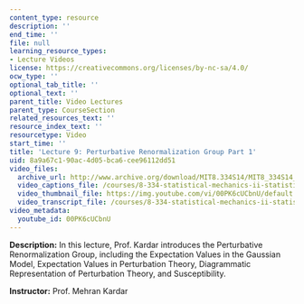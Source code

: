 ```yaml
---
content_type: resource
description: ''
end_time: ''
file: null
learning_resource_types:
- Lecture Videos
license: https://creativecommons.org/licenses/by-nc-sa/4.0/
ocw_type: ''
optional_tab_title: ''
optional_text: ''
parent_title: Video Lectures
parent_type: CourseSection
related_resources_text: ''
resource_index_text: ''
resourcetype: Video
start_time: ''
title: 'Lecture 9: Perturbative Renormalization Group Part 1'
uid: 8a9a67c1-90ac-4d05-bca6-cee96112dd51
video_files:
  archive_url: http://www.archive.org/download/MIT8.334S14/MIT8_334S14_lec09_300k.mp4
  video_captions_file: /courses/8-334-statistical-mechanics-ii-statistical-physics-of-fields-spring-2014/01439f25c7215a78bf901c78f7e7ed5d_00PK6cUCbnU.vtt
  video_thumbnail_file: https://img.youtube.com/vi/00PK6cUCbnU/default.jpg
  video_transcript_file: /courses/8-334-statistical-mechanics-ii-statistical-physics-of-fields-spring-2014/f3f6042cd95e43ba936cbc8f874cc58f_00PK6cUCbnU.pdf
video_metadata:
  youtube_id: 00PK6cUCbnU
---
```


**Description:** In this lecture, Prof. Kardar introduces the Perturbative Renormalization Group, including the Expectation Values in the Gaussian Model, Expectation Values in Perturbation Theory, Diagrammatic Representation of Perturbation Theory, and Susceptibility.

**Instructor:** Prof. Mehran Kardar

